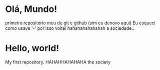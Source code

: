 # Olá, Mundo!
 primeiro repositorio meu de git e github (sim eu denovo aqui)
Eu esqueci como usava '-' por isso voltei
hahahahahahahah a sociedade..
# Hello, world!
My first repository.
HAHAHHAHAHAHA the society
